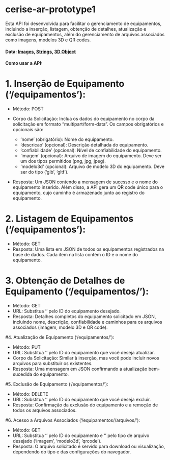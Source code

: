 # cerise-ar-prototype1

Esta API foi desenvolvida para facilitar o gerenciamento de equipamentos, incluindo a
inserção, listagem, obtenção de detalhes, atualização e exclusão de equipamentos, além do
gerenciamento de arquivos associados como imagens, modelos 3D e QR codes.

#### Data: [Images](https://drive.google.com/drive/folders/1RI561DtfMuxoE9ARRBbnHiNUJ4s0cxti?usp=sharing), [Strings](https://drive.google.com/drive/folders/1RI561DtfMuxoE9ARRBbnHiNUJ4s0cxti?usp=sharing), [3D Object](https://drive.google.com/drive/folders/1egfNI7pnUejouX9hE1qF6VAvNgENSjxh?usp=sharing)

#### Como usar a API:
# 1. Inserção de Equipamento (‘/equipamentos’):
* Método: POST
* Corpo da Solicitação: Inclua os dados do equipamento no corpo da solicitação
em formato “multipart/form-data”. Os campos obrigatórios e opcionais são:
  * ‘nome’ (obrigatório): Nome do equipamento.
  * ‘descricao’ (opcional): Descrição detalhada do equipamento.
  * ‘confiabilidade’ (opcional): Nível de confiabilidade do equipamento.
  * ‘imagem’ (opcional): Arquivo de imagem do equipamento. Deve ser um
dos tipos permitidos (png, jpg, jpeg).
  * ‘modelo3d’ (opcional): Arquivo de modelo 3D do equipamento. Deve ser
do tipo (‘glb’, ‘gltf’).

* Resposta: Um JSON contendo a mensagem de sucesso e o nome do
equipamento inserido. Além disso, a API gera um QR code único para o
equipamento, cujo caminho é armazenado junto ao registro do equipamento.

# 2. Listagem de Equipamentos (‘/equipamentos’):
* Método: GET
* Resposta: Uma lista em JSON de todos os equipamentos registrados na base
de dados. Cada item na lista contém o ID e o nome do equipamento.

# 3. Obtenção de Detalhes de Equipamento (‘/equipamentos/<id>’):
* Método: GET
* URL: Substitua ‘<id>’ pelo ID do equipamento desejado.
* Resposta: Detalhes completos do equipamento solicitado em JSON, incluindo
nome, descrição, confiabilidade e caminhos para os arquivos associados
(imagem, modelo 3D e QR code).

#4. Atualização de Equipamento (‘/equipamentos/<id>’):
* Método: PUT
* URL: Substitua ‘<id>’ pelo ID do equipamento que você deseja atualizar.
* Corpo da Solicitação: Similar à inserção, mas você pode incluir novos arquivos
para substituir os existentes.
* Resposta: Uma mensagem em JSON confirmando a atualização bem-sucedida
do equipamento.

#5. Exclusão de Equipamento (‘/equipamentos/<id>’):
* Método: DELETE
* URL: Substitua ‘<id>’ pelo ID do equipamento que você deseja excluir.
* Resposta: Confirmação da exclusão do equipamento e a remoção de todos os
arquivos associados.

#6. Acesso a Arquivos Associados (‘/equipamentos/<id>/arquivos/<tipo>’):
* Método: GET
* URL: Substitua ‘<id>’ pelo ID do equipamento e ‘<tipo>’ pelo tipo de arquivo
desejado (‘imagem’, ‘modelo3d’, ‘qrcode’).
* Resposta: O arquivo solicitado é servido para download ou visualização,
dependendo do tipo e das configurações do navegador.
